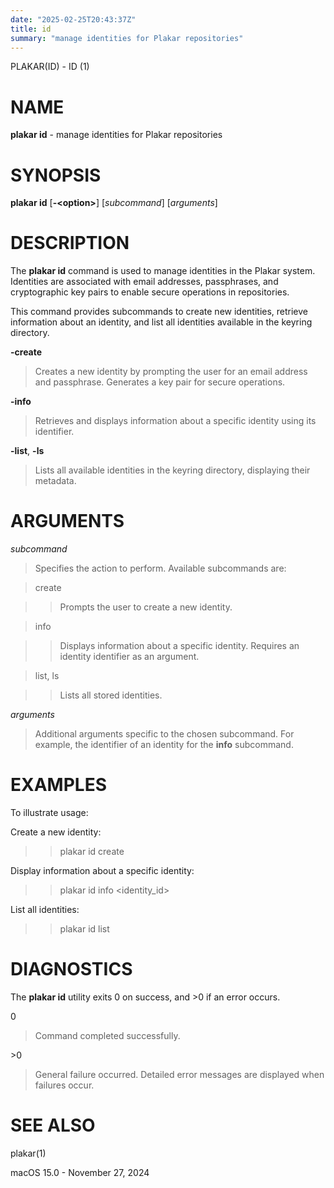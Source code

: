 ```yaml
---
date: "2025-02-25T20:43:37Z"
title: id
summary: "manage identities for Plakar repositories"
---
```

PLAKAR(ID) - ID (1)

# NAME

**plakar id** - manage identities for Plakar repositories

# SYNOPSIS

**plakar id**
\[**-&lt;option&gt;**]
\[*subcommand*]
\[*arguments*]

# DESCRIPTION

The
**plakar id**
command is used to manage identities in the Plakar system. Identities are associated with email addresses, passphrases, and cryptographic key pairs to enable secure operations in repositories.

This command provides subcommands to create new identities, retrieve information about an identity, and list all identities available in the keyring directory.

**-create**

> Creates a new identity by prompting the user for an email address and passphrase. Generates a key pair for secure operations.

**-info**

> Retrieves and displays information about a specific identity using its identifier.

**-list**, **-ls**

> Lists all available identities in the keyring directory, displaying their metadata.

# ARGUMENTS

*subcommand*

> Specifies the action to perform. Available subcommands are:

> create

> > Prompts the user to create a new identity.

> info

> > Displays information about a specific identity. Requires an identity identifier as an argument.

> list, ls

> > Lists all stored identities.

*arguments*

> Additional arguments specific to the chosen subcommand. For example, the identifier of an identity for the
> **info**
> subcommand.

# EXAMPLES

To illustrate usage:

Create a new identity:

> > plakar id create

Display information about a specific identity:

> > plakar id info &lt;identity\_id&gt;

List all identities:

> > plakar id list

# DIAGNOSTICS

The **plakar id** utility exits&#160;0 on success, and&#160;&gt;0 if an error occurs.

0

> Command completed successfully.

&gt;0

> General failure occurred. Detailed error messages are displayed when failures occur.

# SEE ALSO

plakar(1)

macOS 15.0 - November 27, 2024
